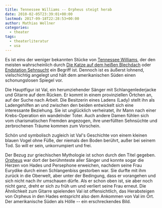 ```yaml
---
title: Tennessee Williams -- Orpheus steigt herab
date: 2010-02-05T23:39:01+00:00
lastmod: 2017-09-18T22:28:53+00:00
author: Mathias Wellner
categories:
  - theater
tags:
  - theaterliteratur
  - usa
---
```

Es ist eins der weniger bekannten Stücke von [Tennessee Williams](http://de.wikipedia.org/wiki/Tennessee_Williams), der den meisten wahrscheinlich durch [Die Katze auf dem heißen Blechdach](http://de.wikipedia.org/wiki/Die_Katze_auf_dem_hei%C3%9Fen_Blechdach) oder [Endstation Sehnsucht](http://de.wikipedia.org/wiki/Endstation_Sehnsucht) ein Begriff ist. Dennoch ist es äußerst lohnend, vielschichtig angelegt und hält dem amerikanischen Süden einen schonungslosen Spiegel vor. 

Die Hauptfigur ist Val, ein herumziehender Sänger mit Schlangenlederjacke und Gitarre auf dem Rücken. Er kommt in einem provinziellen Örtchen an, auf der Suche nach Arbeit. Die Besitzerin eines Ladens (Lady) stellt ihn als Ladengehilfen an und zwischen den beiden entwickelt sich eine interessante Beziehung. Sie ist unglücklich verheiratet, ihr Mann nach einer Krebs-Operation ein wandelnder Toter. Auch andere Damen fühlen sich vom charismatischen Fremden angezogen, ihre unerfüllten Sehnsüchte und zerbrochenen Träume kommen zum Vorschein. 

Schön und symbolisch zugleich ist Val's Geschichte von einem kleinen blauen Vogel ohne Füße, der niemals den Boden berührt, außer bei seinem Tod. So will er sein, unkorrumpiert und frei. 

Der Bezug zur griechischen Mythologie ist schon durch den Titel gegeben. [Orpheus](http://de.wikipedia.org/wiki/Orpheus) war dort der berühmteste aller Sänger und konnte sogar die Herzen von Hades und Persephone erweichen, nachdem seine Frau Eurydike durch einen Schlangenbiss gestorben war. Sie durfte mit ihm zurück in die Oberwelt, aber unter der Bedingung, dass er vorangehen und sich nicht nach ihr umschauen dürfe. Als er schon oben ist, sie aber noch nicht ganz, dreht er sich zu früh um und verliert seine Frau erneut. Die Ähnlichkeit zum Gitarre spielenden Val ist offensichtlich, das Herabsteigen von Orpheus in den Hades entspricht also dem Ankommen von Val im Ort. Der amerikanische Süden als Hölle -- ein erschreckendes Bild.